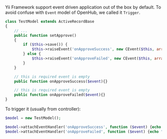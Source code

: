 Yii Framework support event driven application out of the box by default. To avoid confuse with `Event` model of OpenHub, we called it `Trigger`.

```php  
class TestModel extends ActiveRecordBase
{
    // ...
    public function setApprove()
    {
        if ($this->save()) {
            $this->raiseEvent('onApproveSuccess', new CEvent($this, array('model' => $this)));
        } else {
            $this->raiseEvent('onApproveFailed', new CEvent($this, array('model' => $this)));
        }
    }

    // this is required event is empty
    public function onApproveSuccess($event){}

    // this is required event is empty
    public function onApproveFailed($event){}
}
```

To trigger it (usually from controller):
```php
$model = new TestModel();

$model->attachEventHandler('onApproveSuccess', function ($event) {echo "Test model #".$event->params['model']->id." is updated successfully");});
$model->attachEventHandler('onApproveFailed', function ($event) {echo "Test model #".$event->params['model']->id." failed to update");});
```